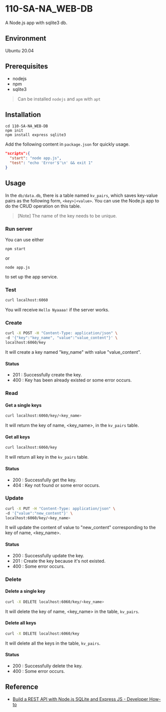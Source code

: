 # 110-SA-NA_WEB-DB
A Node.js app with sqlite3 db.

## Environment
Ubuntu 20.04

## Prerequisites
- nodejs
- npm
- sqlite3
> Can be installed `nodejs` and `apm` with `apt`

## Installation
```bash=
cd 110-SA-NA_WEB-DB
npm init
npm install express sqlite3
```
Add the following content in `package.json` for quickly usage.
```json
"scripts":{
  "start": "node app.js",
  "test": "echo 'Error'$'\n' && exit 1"
}
```

## Usage
In the `db/data.db`, there is a table named `kv_pairs`, which saves key-value pairs as the following form, `<key>|<value>`.
You can use the Node.js app to do the CRUD operation on this table.
> [Note]
> The name of the key needs to be unique.
### Run server
You can use either
```
npm start
```
or
```
node app.js
```
to set up the app service.
### Test
```bash
curl localhost:6060
```
You will receive `Hello Nyaaaa!` if the server works.
### Create
```bash
curl -X POST -H "Content-Type: application/json" \
-d '{"key":"key_name", "value":"value_content"}' \
localhost:6060/key
```
It will create a key named "key_name" with value "value_content".
#### Status
- 201 : Successfully create the key. 
- 400 : Key has been already existed or some error occurs.
### Read
#### Get a single keys
```bash
curl localhost:6060/key/<key_name>
```
It will return the key of name, <key_name>, in the `kv_pairs` table.
#### Get all keys
```bash
curl localhost:6060/key
```
It will return all key in the `kv_pairs` table.
#### Status
- 200 : Successfully get the key.
- 404 : Key not found or some error occurs.
### Update
```bash
curl -X PUT -H "Content-Type: application/json" \
-d '{"value":"new_content"}' \
localhost:6060/key/<key_name>
```
It will update the content of value to "new_content" corresponding to the key of name, <key_name>.
#### Status
- 200 : Successfully update the key.
- 201 : Create the key because it's not existed.
- 400 : Some error occurs.
### Delete
#### Delete a single key
```bash
curl -X DELETE localhost:6060/key/<key_name>
```
It will delete the key of name, <key_name> in the table, `kv_pairs`.
#### Delete all keys
```bash
curl -X DELETE localhost:6060/key
```
It will delete all the keys in the table, `kv_pairs`.
#### Status
- 200 : Successfully delete the key.
- 400 : Some error occurs.

## Reference
- [Build a REST API with Node.js SQLite and Express JS - Developer How-to](https://developerhowto.com/2018/12/29/build-a-rest-api-with-node-js-and-express-js/)
